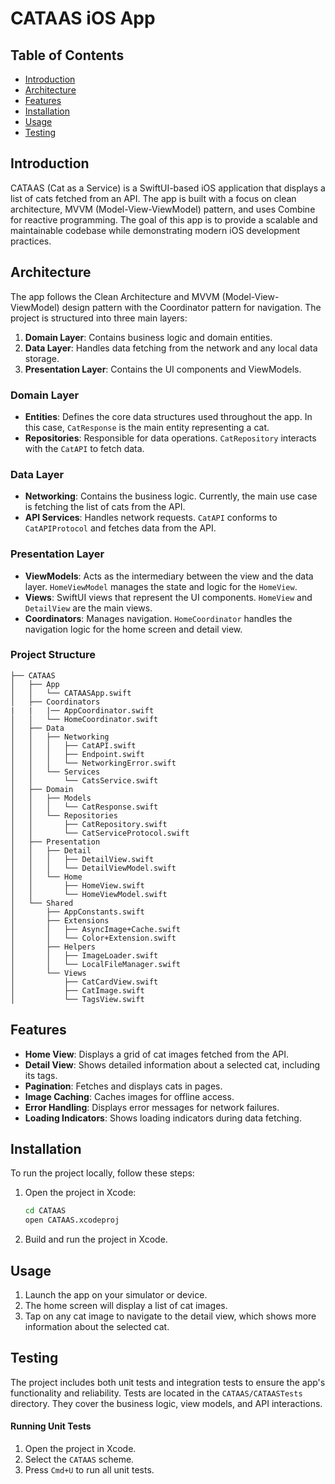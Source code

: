 # CATAAS iOS App

## Table of Contents

- [Introduction](#introduction)
- [Architecture](#architecture)
- [Features](#features)
- [Installation](#installation)
- [Usage](#usage)
- [Testing](#testing)

## Introduction

CATAAS (Cat as a Service) is a SwiftUI-based iOS application that displays a list of cats fetched from an API. The app is built with a focus on clean architecture, MVVM (Model-View-ViewModel) pattern, and uses Combine for reactive programming. The goal of this app is to provide a scalable and maintainable codebase while demonstrating modern iOS development practices.

## Architecture

The app follows the Clean Architecture and MVVM (Model-View-ViewModel) design pattern with the Coordinator pattern for navigation. The project is structured into three main layers:

1. **Domain Layer**: Contains business logic and domain entities.
2. **Data Layer**: Handles data fetching from the network and any local data storage.
3. **Presentation Layer**: Contains the UI components and ViewModels.

### Domain Layer

- **Entities**: Defines the core data structures used throughout the app. In this case, `CatResponse` is the main entity representing a cat.
- **Repositories**: Responsible for data operations. `CatRepository` interacts with the `CatAPI` to fetch data.

### Data Layer

- **Networking**: Contains the business logic. Currently, the main use case is fetching the list of cats from the API.
- **API Services**: Handles network requests. `CatAPI` conforms to `CatAPIProtocol` and fetches data from the API.

### Presentation Layer

- **ViewModels**: Acts as the intermediary between the view and the data layer. `HomeViewModel` manages the state and logic for the `HomeView`.
- **Views**: SwiftUI views that represent the UI components. `HomeView` and `DetailView` are the main views.
- **Coordinators**: Manages navigation. `HomeCoordinator` handles the navigation logic for the home screen and detail view.

### Project Structure

```
├── CATAAS
│   ├── App
│   │   └── CATAASApp.swift
│   ├── Coordinators
|   |   |── AppCoordinator.swift
│   │   └── HomeCoordinator.swift
│   ├── Data
│   │   ├── Networking
│   │   │   ├── CatAPI.swift
│   │   │   ├── Endpoint.swift
│   │   │   └── NetworkingError.swift
│   │   └── Services
│   │       └── CatsService.swift
│   ├── Domain
│   │   ├── Models
│   │   │   └── CatResponse.swift
│   │   └── Repositories
│   │       ├── CatRepository.swift
│   │       └── CatServiceProtocol.swift
│   ├── Presentation
│   │   ├── Detail
│   │   │   ├── DetailView.swift
│   │   │   └── DetailViewModel.swift
│   │   └── Home
│   │       ├── HomeView.swift
│   │       └── HomeViewModel.swift
│   └── Shared
│       ├── AppConstants.swift
│       ├── Extensions
│       │   ├── AsyncImage+Cache.swift
│       │   └── Color+Extension.swift
│       ├── Helpers
│       │   ├── ImageLoader.swift
│       │   └── LocalFileManager.swift
│       └── Views
│           ├── CatCardView.swift
│           ├── CatImage.swift
│           └── TagsView.swift
```

## Features

- **Home View**: Displays a grid of cat images fetched from the API.
- **Detail View**: Shows detailed information about a selected cat, including its tags.
- **Pagination**: Fetches and displays cats in pages.
- **Image Caching**: Caches images for offline access.
- **Error Handling**: Displays error messages for network failures.
- **Loading Indicators**: Shows loading indicators during data fetching.

## Installation

To run the project locally, follow these steps:

1. Open the project in Xcode:
   ```bash
   cd CATAAS
   open CATAAS.xcodeproj
   ```

2. Build and run the project in Xcode.

## Usage

1. Launch the app on your simulator or device.
2. The home screen will display a list of cat images.
3. Tap on any cat image to navigate to the detail view, which shows more information about the selected cat.

## Testing

The project includes both unit tests and integration tests to ensure the app's functionality and reliability.
Tests are located in the `CATAAS/CATAASTests` directory. They cover the business logic, view models, and API interactions.

#### Running Unit Tests

1. Open the project in Xcode.
2. Select the `CATAAS` scheme.
3. Press `Cmd+U` to run all unit tests.

